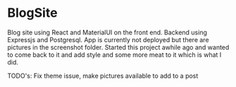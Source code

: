 # BlogSite

Blog site using React and MaterialUI on the front end. Backend using Expressjs and Postgresql. App is currently not deployed but there are pictures in the screenshot folder. Started this project awhile ago and wanted to come back to it and add style and some more meat to it which is what I did.

TODO's: Fix theme issue, make pictures available to add to a post
